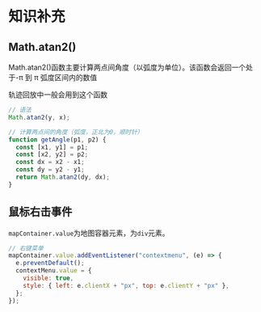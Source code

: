 # 知识补充

## Math.atan2()

Math.atan2()函数主要计算两点间角度（以弧度为单位）。该函数会返回一个处于-π 到 π 弧度区间内的数值

轨迹回放中一般会用到这个函数

```js
// 语法
Math.atan2(y, x);

// 计算两点间的角度（弧度，正北为0，顺时针）
function getAngle(p1, p2) {
  const [x1, y1] = p1;
  const [x2, y2] = p2;
  const dx = x2 - x1;
  const dy = y2 - y1;
  return Math.atan2(dy, dx);
}
```

## 鼠标右击事件

`mapContainer.value`为地图容器元素，为`div`元素。

```js
// 右键菜单
mapContainer.value.addEventListener("contextmenu", (e) => {
  e.preventDefault();
  contextMenu.value = {
    visible: true,
    style: { left: e.clientX + "px", top: e.clientY + "px" },
  };
});
```
